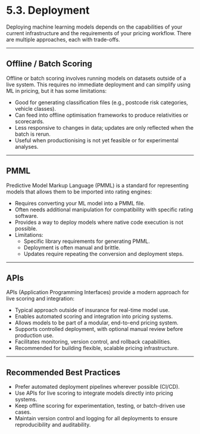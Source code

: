 # 5.3. Deployment

Deploying machine learning models depends on the capabilities of your current infrastructure and the requirements of your pricing workflow. There are multiple approaches, each with trade-offs.

---

## Offline / Batch Scoring

Offline or batch scoring involves running models on datasets outside of a live system. This requires no immediate deployment and can simplify using ML in pricing, but it has some limitations:

- Good for generating classification files (e.g., postcode risk categories, vehicle classes).
- Can feed into offline optimisation frameworks to produce relativities or scorecards.
- Less responsive to changes in data; updates are only reflected when the batch is rerun.
- Useful when productionising is not yet feasible or for experimental analyses.

---

## PMML

Predictive Model Markup Language (PMML) is a standard for representing models that allows them to be imported into rating engines:

- Requires converting your ML model into a PMML file.
- Often needs additional manipulation for compatibility with specific rating software.
- Provides a way to deploy models where native code execution is not possible.
- Limitations:
  - Specific library requirements for generating PMML.
  - Deployment is often manual and brittle.
  - Updates require repeating the conversion and deployment steps.

---

## APIs

APIs (Application Programming Interfaces) provide a modern approach for live scoring and integration:

- Typical approach outside of insurance for real-time model use.
- Enables automated scoring and integration into pricing systems.
- Allows models to be part of a modular, end-to-end pricing system.
- Supports controlled deployment, with optional manual review before production use.
- Facilitates monitoring, version control, and rollback capabilities.
- Recommended for building flexible, scalable pricing infrastructure.

---

## Recommended Best Practices

- Prefer automated deployment pipelines wherever possible (CI/CD).
- Use APIs for live scoring to integrate models directly into pricing systems.
- Keep offline scoring for experimentation, testing, or batch-driven use cases.
- Maintain version control and logging for all deployments to ensure reproducibility and auditability.
